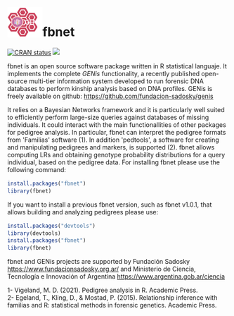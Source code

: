 <img src="genis.png" align="left" width="80">



# fbnet

<!-- badges: start -->

[![CRAN status](https://www.r-pkg.org/badges/version/fbnet)](https://CRAN.R-project.org/package=fbnet)
[![](https://cranlogs.r-pkg.org/badges/grand-total/fbnet?color=blue)](https://cran.r-project.org/package=fbnet)

<!-- badges: end -->


fbnet is an open source software package written in R statistical languaje. It implements the complete *GENis* functionality, a recently published open-source multi-tier information system developed to run forensic DNA databases to perform kinship analysis based on DNA profiles. GENis is freely available on github: https://github.com/fundacion-sadosky/genis


It relies on a Bayesian Networks framework and it is particularly well suited
to efficiently perform large-size queries against databases of missing individuals.
It could interact with the main functionallities of other packages for pedigree analysis. 
In particular, fbnet can interpret the pedigree formats from 'Familias' software (1). In addition 'pedtools', a software for creating and manipulating pedigrees and markers, is supported (2). fbnet allows computing LRs
and obtaining genotype probability distributions for a query individual, based on 
the pedigree data. For installing fbnet please use the following command:

``` r
install.packages("fbnet")
library(fbnet)
```

If you want to install a previous fbnet version, such as fbnet v1.0.1, that allows building and analyzing pedigrees please use:

``` r
install.packages("devtools")
library(devtools)
install.packages("fbnet")
library(fbnet)
```

fbnet and GENis projects are supported by Fundación Sadosky https://www.fundacionsadosky.org.ar/ and Ministerio de Ciencia, Tecnología e Innovación of Argentina https://www.argentina.gob.ar/ciencia


1- Vigeland, M. D. (2021). Pedigree analysis in R. Academic Press. <br /> 
2- Egeland, T., Kling, D., & Mostad, P. (2015). Relationship inference with familias and R: statistical methods in forensic genetics. Academic Press.
